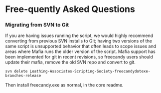 # Free-quently Asked Questions

### Migrating from SVN to Git

If you are having issues running the script, we would highly recommend converting from previous SVN installs to Git; having two versions of the same script is unsupported behavior that often leads to scope issues and areas where Mafia runs the older version of the script. Mafia support has been implemented for git in recent revisions, so freecandy users should update their mafia, remove the old SVN repo and convert to git.

```
svn delete Loathing-Associates-Scripting-Society-freecandydotexe-branches-release
```

Then install freecandy.exe as normal, in the core readme.